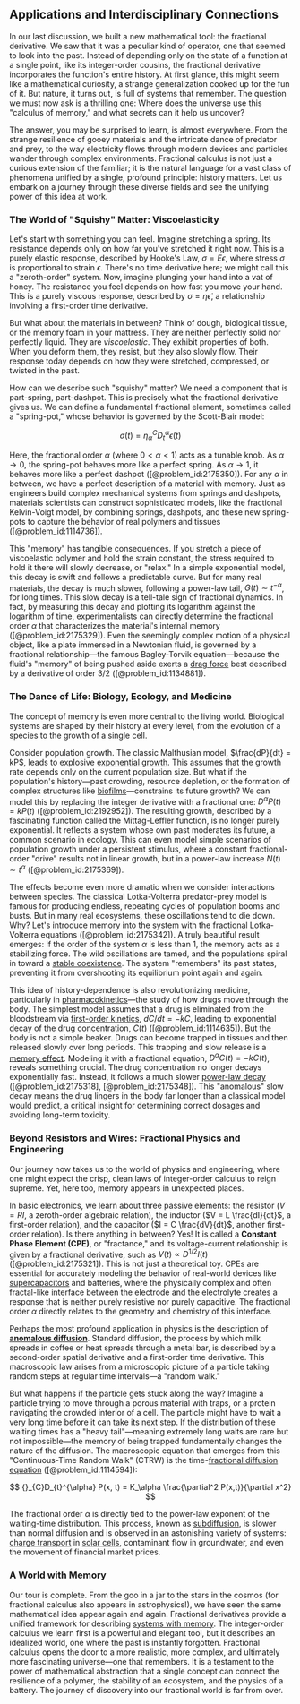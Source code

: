 ## Applications and Interdisciplinary Connections

In our last discussion, we built a new mathematical tool: the fractional derivative. We saw that it was a peculiar kind of operator, one that seemed to look into the past. Instead of depending only on the state of a function at a single point, like its integer-order cousins, the fractional derivative incorporates the function's entire history. At first glance, this might seem like a mathematical curiosity, a strange generalization cooked up for the fun of it. But nature, it turns out, is full of systems that remember. The question we must now ask is a thrilling one: Where does the universe use this "calculus of memory," and what secrets can it help us uncover?

The answer, you may be surprised to learn, is almost everywhere. From the strange resilience of gooey materials and the intricate dance of predator and prey, to the way electricity flows through modern devices and particles wander through complex environments. Fractional calculus is not just a curious extension of the familiar; it is the natural language for a vast class of phenomena unified by a single, profound principle: history matters. Let us embark on a journey through these diverse fields and see the unifying power of this idea at work.

### The World of "Squishy" Matter: Viscoelasticity

Let's start with something you can feel. Imagine stretching a spring. Its resistance depends only on how far you've stretched it right now. This is a purely elastic response, described by Hooke's Law, $\sigma = E \epsilon$, where stress $\sigma$ is proportional to strain $\epsilon$. There's no time derivative here; we might call this a "zeroth-order" system. Now, imagine plunging your hand into a vat of honey. The resistance you feel depends on how fast you move your hand. This is a purely viscous response, described by $\sigma = \eta \dot{\epsilon}$, a relationship involving a first-order time derivative.

But what about the materials in between? Think of dough, biological tissue, or the memory foam in your mattress. They are neither perfectly solid nor perfectly liquid. They are *viscoelastic*. They exhibit properties of both. When you deform them, they resist, but they also slowly flow. Their response today depends on how they were stretched, compressed, or twisted in the past.

How can we describe such "squishy" matter? We need a component that is part-spring, part-dashpot. This is precisely what the fractional derivative gives us. We can define a fundamental fractional element, sometimes called a "spring-pot," whose behavior is governed by the Scott-Blair model:

$$
\sigma(t) = \eta_{\alpha} {}^{C}D_{t}^{\alpha} \epsilon(t)
$$

Here, the fractional order $\alpha$ (where $0 < \alpha < 1$) acts as a tunable knob. As $\alpha \to 0$, the spring-pot behaves more like a perfect spring. As $\alpha \to 1$, it behaves more like a perfect dashpot ([@problem_id:2175350]). For any $\alpha$ in between, we have a perfect description of a material with memory. Just as engineers build complex mechanical systems from springs and dashpots, materials scientists can construct sophisticated models, like the fractional Kelvin-Voigt model, by combining springs, dashpots, and these new spring-pots to capture the behavior of real polymers and tissues ([@problem_id:1114736]).

This "memory" has tangible consequences. If you stretch a piece of viscoelastic polymer and hold the strain constant, the stress required to hold it there will slowly decrease, or "relax." In a simple exponential model, this decay is swift and follows a predictable curve. But for many real materials, the decay is much slower, following a power-law tail, $G(t) \sim t^{-\alpha}$, for long times. This slow decay is a tell-tale sign of fractional dynamics. In fact, by measuring this decay and plotting its logarithm against the logarithm of time, experimentalists can directly determine the fractional order $\alpha$ that characterizes the material's internal memory ([@problem_id:2175329]). Even the seemingly complex motion of a physical object, like a plate immersed in a Newtonian fluid, is governed by a fractional relationship—the famous Bagley-Torvik equation—because the fluid's "memory" of being pushed aside exerts a [drag force](@article_id:275630) best described by a derivative of order 3/2 ([@problem_id:1134881]).

### The Dance of Life: Biology, Ecology, and Medicine

The concept of memory is even more central to the living world. Biological systems are shaped by their history at every level, from the evolution of a species to the growth of a single cell.

Consider population growth. The classic Malthusian model, $\frac{dP}{dt} = kP$, leads to explosive [exponential growth](@article_id:141375). This assumes that the growth rate depends only on the current population size. But what if the population's history—past crowding, resource depletion, or the formation of complex structures like [biofilms](@article_id:140735)—constrains its future growth? We can model this by replacing the integer derivative with a fractional one: $D^\alpha P(t) = k P(t)$ ([@problem_id:2192952]). The resulting growth, described by a fascinating function called the Mittag-Leffler function, is no longer purely exponential. It reflects a system whose own past moderates its future, a common scenario in ecology. This can even model simple scenarios of population growth under a persistent stimulus, where a constant fractional-order "drive" results not in linear growth, but in a power-law increase $N(t) \sim t^\alpha$ ([@problem_id:2175369]).

The effects become even more dramatic when we consider interactions between species. The classical Lotka-Volterra predator-prey model is famous for producing endless, repeating cycles of population booms and busts. But in many real ecosystems, these oscillations tend to die down. Why? Let's introduce memory into the system with the fractional Lotka-Volterra equations ([@problem_id:2175342]). A truly beautiful result emerges: if the order of the system $\alpha$ is less than 1, the memory acts as a stabilizing force. The wild oscillations are tamed, and the populations spiral in toward a [stable coexistence](@article_id:169680). The system "remembers" its past states, preventing it from overshooting its equilibrium point again and again.

This idea of history-dependence is also revolutionizing medicine, particularly in [pharmacokinetics](@article_id:135986)—the study of how drugs move through the body. The simplest model assumes that a drug is eliminated from the bloodstream via [first-order kinetics](@article_id:183207), $dC/dt = -kC$, leading to exponential decay of the drug concentration, $C(t)$ ([@problem_id:1114635]). But the body is not a simple beaker. Drugs can become trapped in tissues and then released slowly over long periods. This trapping and slow release is a [memory effect](@article_id:266215). Modeling it with a fractional equation, $D^\alpha C(t) = -k C(t)$, reveals something crucial. The drug concentration no longer decays exponentially fast. Instead, it follows a much slower [power-law decay](@article_id:261733) ([@problem_id:2175318], [@problem_id:2175348]). This "anomalous" slow decay means the drug lingers in the body far longer than a classical model would predict, a critical insight for determining correct dosages and avoiding long-term toxicity.

### Beyond Resistors and Wires: Fractional Physics and Engineering

Our journey now takes us to the world of physics and engineering, where one might expect the crisp, clean laws of integer-order calculus to reign supreme. Yet, here too, memory appears in unexpected places.

In basic electronics, we learn about three passive elements: the resistor ($V = RI$, a zeroth-order algebraic relation), the inductor ($V = L \frac{dI}{dt}$, a first-order relation), and the capacitor ($I = C \frac{dV}{dt}$, another first-order relation). Is there anything in between? Yes! It is called a **Constant Phase Element (CPE)**, or "fractance," and its voltage-current relationship is given by a fractional derivative, such as $V(t) \propto D^{1/2} I(t)$ ([@problem_id:2175321]). This is not just a theoretical toy. CPEs are essential for accurately modeling the behavior of real-world devices like [supercapacitors](@article_id:159710) and batteries, where the physically complex and often fractal-like interface between the electrode and the electrolyte creates a response that is neither purely resistive nor purely capacitive. The fractional order $\alpha$ directly relates to the geometry and chemistry of this interface.

Perhaps the most profound application in physics is the description of **[anomalous diffusion](@article_id:141098)**. Standard diffusion, the process by which milk spreads in coffee or heat spreads through a metal bar, is described by a second-order spatial derivative and a first-order time derivative. This macroscopic law arises from a microscopic picture of a particle taking random steps at regular time intervals—a "random walk."

But what happens if the particle gets stuck along the way? Imagine a particle trying to move through a porous material with traps, or a protein navigating the crowded interior of a cell. The particle might have to wait a very long time before it can take its next step. If the distribution of these waiting times has a "heavy tail"—meaning extremely long waits are rare but not impossible—the memory of being trapped fundamentally changes the nature of the diffusion. The macroscopic equation that emerges from this "Continuous-Time Random Walk" (CTRW) is the time-[fractional diffusion equation](@article_id:181592) ([@problem_id:1114594]):

$$
{}_{C}D_{t}^{\alpha} P(x, t) = K_\alpha \frac{\partial^2 P(x,t)}{\partial x^2}
$$

The fractional order $\alpha$ is directly tied to the power-law exponent of the waiting-time distribution. This process, known as [subdiffusion](@article_id:148804), is slower than normal diffusion and is observed in an astonishing variety of systems: [charge transport](@article_id:194041) in [solar cells](@article_id:137584), contaminant flow in groundwater, and even the movement of financial market prices.

### A World with Memory

Our tour is complete. From the goo in a jar to the stars in the cosmos (for fractional calculus also appears in astrophysics!), we have seen the same mathematical idea appear again and again. Fractional derivatives provide a unified framework for describing [systems with memory](@article_id:272560). The integer-order calculus we learn first is a powerful and elegant tool, but it describes an idealized world, one where the past is instantly forgotten. Fractional calculus opens the door to a more realistic, more complex, and ultimately more fascinating universe—one that remembers. It is a testament to the power of mathematical abstraction that a single concept can connect the resilience of a polymer, the stability of an ecosystem, and the physics of a battery. The journey of discovery into our fractional world is far from over.